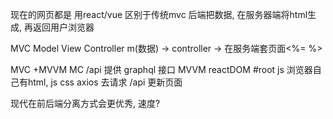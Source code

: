现在的网页都是 用react/vue  区别于传统mvc 后端把数据,
在服务器端将html生成, 再返回用户浏览器

MVC Model View Controller
m(数据) -> controller -> 在服务端套页面<%= %>


MVC +MVVM
MC /api 提供 graphql 接口
MVVM reactDOM #root js 浏览器自己有html, js css 
axios 去请求 /api 更新页面

现代在前后端分离方式会更优秀, 速度?
